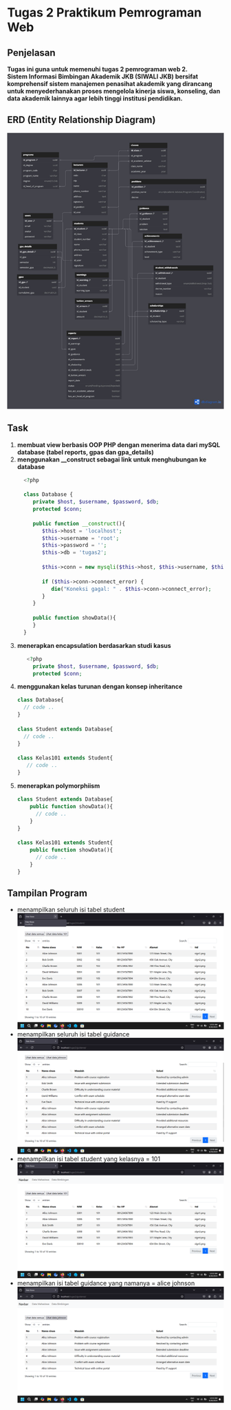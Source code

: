 # Tugas 2 Praktikum Pemrograman Web
## Penjelasan
**Tugas ini guna untuk memenuhi tugas 2 pemrograman web 2.**
<br>
**Sistem Informasi Bimbingan Akademik JKB (SIWALI JKB) bersifat komprehensif
sistem manajemen penasihat akademik yang dirancang untuk menyederhanakan proses
mengelola kinerja siswa, konseling, dan data akademik lainnya agar lebih tinggi
institusi pendidikan.**
## ERD (Entity Relationship Diagram)
![alt text](asset/erd.jpg)

## Task
1. **membuat view berbasis OOP PHP dengan menerima data dari mySQL database (tabel reports, gpas dan gpa_details)**
2. **menggunakan __construct sebagai link untuk menghubungan ke database**
    ```php
      <?php

      class Database {
         private $host, $username, $password, $db;
         protected $conn;
         
         public function __construct(){
            $this->host = 'localhost';
            $this->username = 'root';
            $this->password = '';
            $this->db = 'tugas2';
            
            $this->conn = new mysqli($this->host, $this->username, $this->password, $this->db) ;
            
            if ($this->conn->connect_error) {
               die("Koneksi gagal: " . $this->conn->connect_error);
            }
         }
         
         public function showData(){
         }
      }
 
    ```
3. **menerapkan encapsulation berdasarkan studi kasus**
    ```php
       <?php
         private $host, $username, $password, $db;
         protected $conn;
    ```
4. **menggunakan kelas turunan dengan konsep inheritance**
    ```php
    class Database{
      // code ..
    }

    class Student extends Database{
      // code ..
    }

    class Kelas101 extends Student{
       // code ..
    }
    ```
5. **menerapkan polymorphiism**
    ```php
    class Student extends Database{
        public function showData(){
          // code ..
        }
    }

    class Kelas101 extends Student{
        public function showData(){
          // code ..
        }
    }
    ```

## Tampilan Program
+ menampilkan seluruh isi tabel student 
![alt text](asset/student.png)
+ menampilkan seluruh isi tabel guidance 
![alt text](asset/guidance.png)
+  menampilkan isi tabel student yang kelasnya = 101 
![alt text](asset/kelas101.png)
+ menampilkan isi tabel guidance yang namanya = alice johnson 
![alt text](asset/johnson.png)